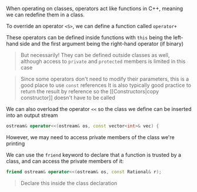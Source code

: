 When operating on classes, operators act like functions in C++, meaning we can redefine them in a class.

To override an operator `<S>`, we can define a function called `operator+`

These operators can be defined inside functions with `this` being the left-hand side and the first argument being the right-hand operator (if binary)

> But necessarily! They can be defined outside classes as well, although access to `private` and `protected` members is limited in this case

> Since some operators don't need to modify their parameters, this is a good place to use `const` references
> It is also typically good practice to return the result by reference so the [[Constructors|copy constructor]] doesn't have to be called

We can also overload the operator `<<` so the class we define can be inserted into an output stream

```c++
ostream& operator<<(ostream& os, const vector<int>& vec) {
```

However, we may need to access private members of the class we're printing

We can use the `friend` keyword to declare that a function is trusted by a class, and can access the private members of it:

```c++
friend ostream& operator<<(ostream& os, const Rational& r);
```

> Declare this inside the class declaration



